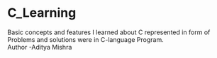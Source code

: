 # C_Learning
Basic concepts and features I learned about C represented in form of Problems and solutions were in C-language Program.
<br>Author -Aditya Mishra
